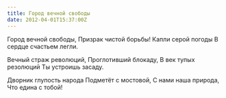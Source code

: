 ```yaml
---
title: Город вечной свободы
date: 2012-04-01T15:37:00Z
---
```


Город вечной свободы,
Призрак чистой борьбы!
Капли серой погоды
В сердце счастьем легли.

Вечный страж революций,
Проглотивший блокаду,
В век тупых резолюций
Ты устроишь засаду.

Дворник глупость народа
Подметёт с мостовой,
С нами наша природа,
Что едина с тобой!